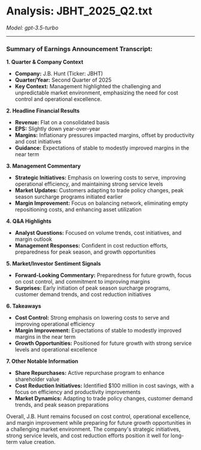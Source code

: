 # Analysis: JBHT_2025_Q2.txt

*Model: gpt-3.5-turbo*

---

### Summary of Earnings Announcement Transcript:

**1. Quarter & Company Context**
- **Company:** J.B. Hunt (Ticker: JBHT)
- **Quarter/Year:** Second Quarter of 2025
- **Key Context:** Management highlighted the challenging and unpredictable market environment, emphasizing the need for cost control and operational excellence.

**2. Headline Financial Results**
- **Revenue:** Flat on a consolidated basis
- **EPS:** Slightly down year-over-year
- **Margins:** Inflationary pressures impacted margins, offset by productivity and cost initiatives
- **Guidance:** Expectations of stable to modestly improved margins in the near term

**3. Management Commentary**
- **Strategic Initiatives:** Emphasis on lowering costs to serve, improving operational efficiency, and maintaining strong service levels
- **Market Updates:** Customers adapting to trade policy changes, peak season surcharge programs initiated earlier
- **Margin Improvement:** Focus on balancing network, eliminating empty repositioning costs, and enhancing asset utilization

**4. Q&A Highlights**
- **Analyst Questions:** Focused on volume trends, cost initiatives, and margin outlook
- **Management Responses:** Confident in cost reduction efforts, preparedness for peak season, and growth opportunities

**5. Market/Investor Sentiment Signals**
- **Forward-Looking Commentary:** Preparedness for future growth, focus on cost control, and commitment to improving margins
- **Surprises:** Early initiation of peak season surcharge programs, customer demand trends, and cost reduction initiatives

**6. Takeaways**
- **Cost Control:** Strong emphasis on lowering costs to serve and improving operational efficiency
- **Margin Improvement:** Expectations of stable to modestly improved margins in the near term
- **Growth Opportunities:** Positioned for future growth with strong service levels and operational excellence

**7. Other Notable Information**
- **Share Repurchases:** Active repurchase program to enhance shareholder value
- **Cost Reduction Initiatives:** Identified $100 million in cost savings, with a focus on efficiency and productivity improvements
- **Market Dynamics:** Adapting to trade policy changes, customer demand trends, and peak season preparations

Overall, J.B. Hunt remains focused on cost control, operational excellence, and margin improvement while preparing for future growth opportunities in a challenging market environment. The company's strategic initiatives, strong service levels, and cost reduction efforts position it well for long-term value creation.